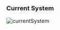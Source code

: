 ### Current System

![currentSystem](https://github.com/user-attachments/assets/98966a5e-6a63-4bea-a17a-f7b6dc219269)

